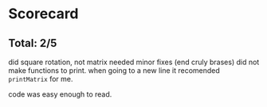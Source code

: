 # Scorecard

## Total: 2/5
did square rotation, not matrix
needed minor fixes (end cruly brases)
did not make functions to print.
when going to a new line it recomended `printMatrix` for me.

code was easy enough to read.